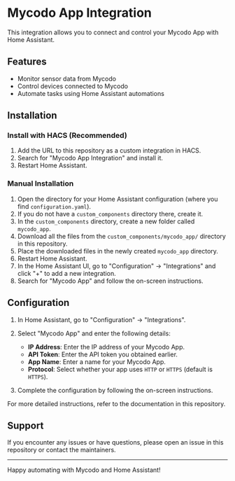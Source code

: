 # Mycodo App Integration

This integration allows you to connect and control your Mycodo App with Home Assistant.

## Features
- Monitor sensor data from Mycodo
- Control devices connected to Mycodo
- Automate tasks using Home Assistant automations

## Installation

### Install with HACS (Recommended)
1. Add the URL to this repository as a custom integration in HACS.
2. Search for "Mycodo App Integration" and install it.
3. Restart Home Assistant.

### Manual Installation
1. Open the directory for your Home Assistant configuration (where you find `configuration.yaml`).
2. If you do not have a `custom_components` directory there, create it.
3. In the `custom_components` directory, create a new folder called `mycodo_app`.
4. Download all the files from the `custom_components/mycodo_app/` directory in this repository.
5. Place the downloaded files in the newly created `mycodo_app` directory.
6. Restart Home Assistant.
7. In the Home Assistant UI, go to "Configuration" -> "Integrations" and click "+" to add a new integration.
8. Search for "Mycodo App" and follow the on-screen instructions.

## Configuration
1. In Home Assistant, go to "Configuration" -> "Integrations".
2. Select "Mycodo App" and enter the following details:
   - **IP Address**: Enter the IP address of your Mycodo App.
   - **API Token**: Enter the API token you obtained earlier.
   - **App Name**: Enter a name for your Mycodo App.
   - **Protocol**: Select whether your app uses `HTTP` or `HTTPS` (default is `HTTPS`).

3. Complete the configuration by following the on-screen instructions.

For more detailed instructions, refer to the documentation in this repository.

## Support
If you encounter any issues or have questions, please open an issue in this repository or contact the maintainers.

---

Happy automating with Mycodo and Home Assistant!
